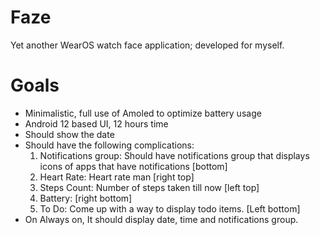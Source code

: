 # Faze
Yet another WearOS watch face application; developed for myself.

# Goals
* Minimalistic, full use of Amoled to optimize battery usage
* Android 12 based UI, 12 hours time
* Should show the date
* Should have the following complications:
  1. Notifications group: Should have notifications group that displays icons of apps that have notifications [bottom]
  2. Heart Rate: Heart rate man [right top]
  3. Steps Count: Number of steps taken till now [left top]
  4. Battery: [right bottom]
  6. To Do: Come up with a way to display todo items. [Left bottom] 
* On Always on, It should display date, time and notifications group.
 
